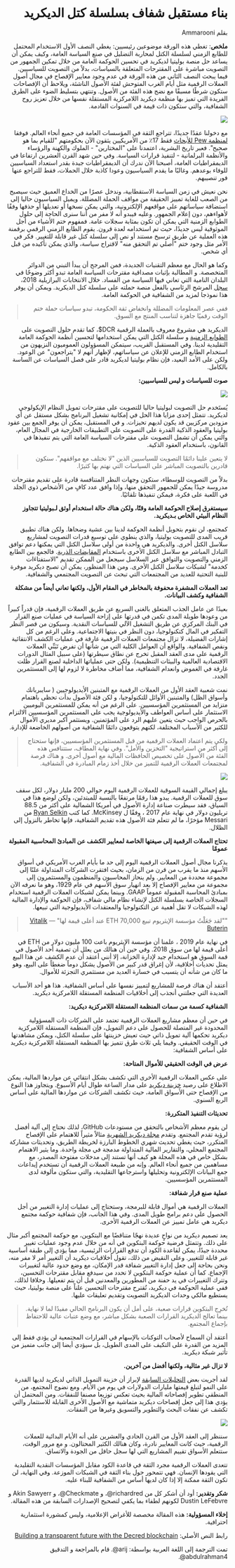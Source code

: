 <div dir="rtl">

# بناء مستقبل شفاف بسلسلة كتل الديكريد

بقلم Ammarooni

**ملخص**: تغطي هذه الورقة موضوعين رئيسيين: يغطي النصف الأول الاستخدام المحتمل للطابع الزمني لسلسلة الكتل لمحاربة التضليل في صنع السياسة العامة، وكيف يمكن أن يساعد حل منصة بوليتيا لديكريد في تحسين الحوكمة العامة من خلال تمكين الجمهور من التصويت مباشرة على المقترحات المتعلقة بالسياسات، بدلاً من التصويت للسياسيين. فيما يبحث النصف الثاني من هذه الورقة في عدم وجود معايير الإفصاح في مجال أصول العملات الرقمية مثل أيام الغرب المتوحش لفئة الأصول الناشئة، ويلاحظ أن الإفصاحات ستكون شرطًا مسبقًا مع نضج هذه الفئة من الأصول. وتنتهي بتسليط الضوء على الطرق الفريدة التي تميز بها منظمة ديكريد اللامركزية المستقلة نفسها من خلال تعزيز روح الشفافية، والتي ستكون ذات قيمة في السنوات القادمة.

![](../img/public-trust-in-government-us.png)

مع دخولنا عقدًا جديدًا، تتراجع الثقة في المؤسسات العامة في جميع أنحاء العالم. فوفقا [لمنظمة Pew للأبحاث](https://www.pewresearch.org/politics/2019/04/11/public-trust-in-government-1958-2019/) فقط 17٪ من الأمريكيين يثقون الآن بحكومتهم "للقيام بما هو صحيح". فعبر تاريخ البشرية، اعتمدنا على "المختارين" - الملوك والكهنة والرؤساء والأنظمة البرلمانية - لتنفيذ قرارات السياسة. وفي حين شهد القرن العشرين ارتفاعا في الديمقراطيات العامة، أصبحنا الآن ندرك أن الديمقراطيات جيدة بقدر استعداد السياسيين للوفاء بوعدهم. وغالبًا ما يقدم السياسيون وعودا كاذبة خلال الحملات، فقط للتراجع عنها فور تنصيبهم.

نحن نعيش في زمن السياسة الاستقطابية، وندخل عصرًا من الخداع العميق حيث سيصبح من الصعب للغاية تمييز الحقيقة من مواقف الحملة المضللة. ويميل السياسيون حاليا إلى استضافة سياساتهم على مواقعهم الإلكترونية، والتي يمكن نسخها أو تعديلها أو حذفها وفقًا لأهواءهم، دون إعلام الجمهور. وعليه فيبدو أنه لا مفر من أننا سنرى الحاجة إلى حلول الطوابع الزمنية التي يمكن أن تكون بمثابة سجلات عامة. فمفهوم ختم الأشياء من أجل الموثوقية ليس جديدًا، حيث تم استخدامه لعدة قرون. يقوم الطابع الزمني الرقمي برقمنة هذه العملية عن طريق ترسيخ مستند أو نص إلى سلسلة كتل غير قابلة للتغيير. فكر في الأمر مثل وجود ختم "أصلي تم التحقق منه" لاقتراح سياسة، والذي يمكن تأكيده من قبل أي شخص.

وكما هو الحال مع معظم التقنيات الجديدة، فمن المرجح أن يبدأ التبني من الدوائر المتخصصة. و المطالبة بإثبات مصداقية مقترحات السياسة العامة تبدو أكثر وضوحًا في البلدان النامية التي تعاني فيها السياسة من الفساد. خلال الانتخابات البرازيلية 2018، [سجل](http://infocoin.net/en/2018/10/17/brazilian-presidential-candidate-registers-his-government-plan-in-decred/) المرشح الرئاسي بالفعل منصة حملته على سلسلة كتل الديكريد. ويمكن أن يوفر هذا نموذجا لمزيد من الشفافية في الحوكمة العامة.

> ففي عصر المعلومات المضللة وانخفاض ثقة الحكومة، تبدو سياسات حملة ختم الوقت رقميًا جاهزة لتناسب المنتج مع السوق.

الديكريد هي مشروع معروف بالعملة الرقمية DCR$، كما تقدم حلول التصويت على [الطوابع الزمنية](https://docs.decred.org/advanced/dcrtime/#dcrtime) و سلسلة الكتل التي يمكن استخدامها لتحسين أنظمة الحوكمة العامة التقليدية لدينا. وفي المستقبل القريب، سيتمكن المسؤولون العموميون النزيهون من استخدام الطابع الزمني للإعلان عن سياساتهم، لإظهار أنهم لا "يتراجعون" عن الوعود. ولكن على الأمد البعيد، فإن نظام بوليتيا لديكريد قادر على فصل السياسات عن الساسة بالكامل.

**صوت للسياسات و ليس للسياسيين:**

![](../img/vote-for-policies-not-for-polticians.png)

يُستَخدم حل التصويت لبوليتيا حاليا للتصويت على مقترحات تمويل النظام الإيكولوجي لديكريد. تتمثل إحدى مزايا هذا الحل في إمكانية تشغيل البرنامج بشكل مستقل عن أي مزودين مركزيين قد يكون لديهم تحيزات. و في المستقبل، يمكن أن يوفر الجمع بين عقود بوليتيا والعقود الذكية القدرة على التصويت على التطبيقات الخارجية في المجال العام، والتي يمكن أن تشمل التصويت على مقترحات السياسة العامة التي يتم تنفيذها في القانون، باستخدام العقود الذكية.

> لا يتعين علينا دائمًا التصويت للسياسيين الذين "لا نختلف مع مواقفهم". سنكون قادرين بالتصويت المباشر على السياسات التي نهتم بها كثيرًا.

بدلاً من التصويت للوسطاء، ستكون وجهات النظر المتنافسة قادرة على تقديم مقترحات مدروسة جيدًا يمكن للجمهور التحقق منها، وإذا وافق عدد كافٍ من الأشخاص ذوي الجلد في اللعبة على فكرة، فيمكن تنفيذها تلقائيًا.

**سيستغرق إصلاح الحوكمة العامة وقتًا، ولكن هناك حالة استخدام أوثق لـبوليتيا تتجاوز النظام البيئي الخاص بـديكريد.**

كمجتمع، لن نقوم بتحويل أنظمة الحوكمة لدينا بين عشية وضحاها. ولكن هناك تطبيق قريب المدى للتصويت بوليتيا، والذي ينطوي على توسيع قدرات التصويت لمشاريع سلاسل الكتل أخرى. والديكريد هي واحدة من أولى سلاسل الكتل التي يمكنها دعم توافق التبادل المباشر مع سلاسل الكتل الأخرى باستخدام [المقايضات الذرية](https://www.investopedia.com/terms/a/atomic-swaps.asp). فالجمع بين الطابع الزمني والتصويت والتوافق عبر السلاسل سيجعل من الممكن تقديم "الاستفتاءَات كخدمة" لشبكات سلاسل الكتل الأخرى. ومن هذا المنظور، يمكن أن تصبح ديكريد موفرة للبنية التحتية للعديد من المجتمعات التي تبحث عن التصويت المجتمعي والشفافية.

**تعد العملات المشفرة محفوفة بالمخاطر في المقام الأول، ولكنها تعاني أيضاً من مشكلة الشفافية وكشف البيانات.**

بعيدًا عن عامل الجذب المتعلق بالغنى السريع عن طريق العملات الرقمية، فإن قدراً كبيراً من وعودها طويلة المدى تكمن في قدرتها على إزاحة السياسة في عمليات صنع القرار في البنك المركزي عن طريق التشغيل الآلي للسياسات النقدية. وسيكون من قصر النظر التفكير في المال كتكنولوجيا، دون النظر في بنيتها الاجتماعية. وعلى الرغم من كل إشارات الفضيلة، لا تزال مجتمعات العملات الرقمية غارقة في عمليات الكشف الانتقائية ونقص الشفافية. والواقع أن العوامل الكلية التي من شأنها أن تفرض تَبَنِّي العملات الرقمية على مدى العقد المقبل تخرج عن نطاق سيطرتها (على سبيل المثال الدورات الاقتصادية العالمية والبيئات التنظيمية). ولكن حتى عملياتها الداخلية لصنع القرار ظلت غارقة في الغموض وانعدام الشفافية، مما أضاف مخاطرة لا لزوم لها إلى المستثمرين الجدد.

نمت شعبية العقد الأول من العملات الرقمية مع المتبنين الأيديولوجيين ( سايبربانك وأسواق الظل) والمتبنين الأوائل للتكنولوجيا، و لكن فئة الأصول بدأت تحظى باهتمام متزايد من المستثمرين المؤسسيين. على الرغم من أنه يمكن للمستثمرين اليوميين الاستثمار على أساس العواطف والأيديولوجية  يجب على المستثمرين المؤسسيين الالتزام بالحرص الواجب حيث يتعين عليهم الرد على المؤتمنين. ويستثمر أكبر مديري الأموال للكثير من الأسباب المختلفة، لكنهم يتوقعون دائمًا الشفافية من أصولهم الخاضعة للإدارة.

> ولكي يتم اعتماد العملات الرقمية من قبل المستثمرين المؤسسيين، فإنها ستحتاج إلى أكثر من استراتيجية "التخزين والأمل". وفي نهاية المطاف، ستتنافس هذه الفئة من الأصول على تخصيص الحافظات المالية مع أصول أخرى. و هناك فرصة لمجتمعات العملات الرقمية للتميز من خلال أخذ زمام المبادرة في الشفافية.

![](../img/visualizing-the-global-pools-of-money.png)

يبلغ إجمالي القيمة السوقية للعملات الرقمية اليوم حوالي 200 مليار دولار، لكل سقف سوق للعملات الرقمية. يبدو هذا رقمًا مرتفعًا بالنسبة للمبتدئين، ولكن لوضع هذا في السياق، فقد سيطرت صناعة إدارة الأصول في أمريكا الشمالية على أكثر من 88.5 تريليون دولار في نهاية عام 2017 ، وفقًا ل McKinsey. كما كتب [Ryan Selkin](https://messari.io/article/transparency-2020) من Messari مؤخرًا، ما لم تتعلم فئة الأصول هذه تقديم الشفافية، فإنها تخاطر بالنزول إلى الظلال.

**تحتاج العملات الرقمية إلى صيغتها الخاصة لمعايير الكشف عن المبادئ المحاسبية المقبولة عمومًا**

يذكرنا مجال أصول العملات الرقمية اليوم إلى حد ما بأيام الغرب الأمريكي في أسواق الأسهم منذ ما يقرب من قرن من الزمان، بحيث افتقرت الشركات المتداولة علنًا إلى مجموعة محددة من المعايير. ولم ينحاز المحاسبون والمنظمون والمستثمرون إلى مجموعة من معايير الإفصاح إلا بعد انهيار سوق الأسهم في عام 1929، وهو ما نعرفه الآن بمبادئ المحاسبة المقبولة عموماً GAAP. وبينما يمكن لشبكات العملات الرقمية استخدام السجلات الخاصة بسلسلة الكتل لإنشاء نظام مالي شفاف، فإن الحوكمة والإدارة المالية لهذه الشبكات لا تقل أهمية عن التكنولوجيا والمعتقدات الأيديولوجية التي تبيعها.

> ""لقد جَعَلْتُ مؤسسة الإيثريوم تبيع 70,000 ETH عند أعلى قيمة لها" — [Vitalik Buterin](https://thenextweb.com/hardfork/2019/12/16/vitalik-buterin-ethereum-foundation-ethere-100m/)

في نهاية عام 2019 ، علمنا أن مؤسسة الإيثريوم باعت 100 مليون دولار من ETH في أعلى قيمة لها من سوق 2018. وفي حين أن هنالك من يعلل أن تصفية أحد الأصول في قمة السوق هو استخدام جيد لإدارة الخزانة، إلا أنني أعتقد أن عدم الكشف عن هذا البيع يمثل تحديات أخلاقية، لأن إغراق قدر كبير من الأصول يشكل دوماً ضغطاً على البيع، وهو ما كان من شأنه أن يتسبب في خسارة العديد من مستثمري التجزئة للأموال.

أعتقد أن هناك فرصة للمشاريع لتمييز نفسها على أساس الشفافية. هذا هو أحد الأسباب العديدة التي جعلتني أنجذب  إلى أخلاقيات المنظمة المستقلة اللامركزية ديكريد.

**الشفافية كسمة من سمات المنظمة المستقلة اللامركزية ديكريد:**

في حين أن معظم مشاريع العملات الرقمية تعتمد على الشركات ذات المسؤولية المحدودة غير المتصلة للحصول على دعم التمويل، فإن المنظمة المستقلة اللامركزية ديكريد تحكمها آلية تمويل ذاتي حيث تعيش خزينتها على سلسلة الكتل، ويمكن مشاهدتها في الوقت الحقيقي. وفيما يلي ثلاث طرق تتميز بها المنظمة المستقلة اللامركزية ديكريد على أساس الشفافية:

**عرض في الوقت الحقيقي للأموال المتاحة:**

على عكس العملات الرقمية الأخرى التي تكشف بشكل انتقائي عن مواردها المالية، يمكن الاطلاع على رصيد [خزينة ديكريد](https://explorer.dcrdata.org/address/Dcur2mcGjmENx4DhNqDctW5wJCVyT3Qeqkx?chart=balance&zoom=ijhhasg0-jzdn8rk0&bin=month) على مدار الساعة طوال أيام الأسبوع. ويتجاوز هذا النوع من الإفصاح حتى الأسواق العامة، حيث تكشف الشركات عن مواردها المالية على أساس الربع السنوي.

**تحديثات التنفيذ المتكررة:**

لن يقوم معظم الأشخاص بالتحقق من مستودعات GitHub، لذلك نحتاج إلى آلية أفضل لرؤية تقدم المجتمع. وتقدم [مجلة ديكريد الشهرية](https://medium.com/decred/journals/home) مثالاً مثيراً للاهتمام على الإفصاح المتكرر، حيث يغطي تحديث شهري الخطوط البارزة لخريطة الطريق، وتحديثات مشاركة المجتمع المحلي، والتقارير المالية المتداولة مدمجة في مجلة واحدة. وما يثير الاهتمام بشكل خاص في هذه المجلة هو كيف أنها تستند إلى مدخلات مفتوحة المصدر، مع مساهمين من جميع أنحاء العالم. وإنه من طبيعة العملات الرقمية أن تستخدم إيداعات جمع البيانات الإلكترونية وتحليلها واسترجاعها التقليدية، والتي ستكون مألوفة لدى المستثمرين المؤسسيين.

**عملية صنع قرار شفافة:**

العملات الرقمية هي أموال قابلة للبرمجة، وستحتاج إلى عمليات إدارة التغيير من أجل الحصول على دعم برامج طويل المدى. وفي هذا الجانب، فإن شفافية حوكمة مجتمع ديكريد هي عامل تمييز عن العملات الرقمية الأخرى.

يعد تصميم ديكريد من نواحٍ عديدة نهجًا متناقضًا مع البتكوين، مع حوكمة المجتمع أكبر مثال على ذلك. وتتمثل فرضية حوكمة البتكوين في أنه من خلال عدم وجود عمليات تغيير محددة جيدًا، يمكن لقاعدة الكود أن تدفع القرارات الرئيسية، مما يؤدي إلى طبقة أساسية غير قابلة للتغيير. وعلى النقيض من ذلك، تقول أخلاقيات ديكريد أن التغيير أمر لا مفر منه، ونحن بحاجة إلى جعل إدارة التغيير شفافة قدر الإمكان، مع وضع حدود عالية لتغييرات الإجماع. كما أن عملية حوكمة البتكوين لا تحدد من سيدفع مقابل مقترحات التحسين، وتترك التغييرات في يد حفنة من المطورين والمعدنين قبل أن يتم تفعيلها. وخلافا لذلك، ففي عملية الحوكمة في ديكريد، تُقترح مقترحات التحسين علناً على منصة بوليتيا، حيث يستطيع مالكي وحدات الديكريد التصويت وتقديم تعليقات عليها.

> تُخرِج البتكوين قرارات صعبة، على أمل أن يكون البرنامج الحالي مفيدًا لما لا نهاية. بينما تعالج الديكريد القرارات الصعبة بشكل مباشر، مع وضع عتبات عالية للاحتفاظ بإجماع المجتمع.

أعتقد أن السماح لأصحاب التوكنات بالإسهام في القرارات المجتمعية لن يؤدي فقط إلى المزيد من القدرة على التكيف على المدى الطويل، بل سيؤدي أيضا إلى جانب متميز من تأثير شبكة ديكريد.

**لا تزال غير مثالية، ولكنها أفضل من آخرين.**

لقد أجريت بعض [التحليلات السابقة](https://ammarooni.medium.com/decred-an-alternative-contender-a3547a014745) لإبراز أن خزينة التمويل الذاتي لديكريد لديها القدرة على النمو لتبلغ قيمتها مليارات الدولارات في يوم من الأيام. ومع نضوج المجتمع، من المنطقي تطوير إفصاحاته المالية بحيث تعكس توزيعا مصنفا للنفقات. ومن المحتمل أن يؤدي هذا إلى جعل إفصاحات ديكريد متماشية مع الأصول الأخرى القابلة للاستثمار والتي تكشف عن نفقات البحث والتطوير والتسويق وغيرها من النفقات.

![](../img/transparency-is-the-currency-of-trust.png)

سننظر إلى العقد الأول من القرن الحادي والعشرين على أنه الأيام البدائية للعملات الرقمية، حيث كانت المعايير نادرة، وكان هنالك الكثير المحتالون. و مع مرور الوقت، ستتعلم الأسواق تقييم المشاريع التي لها سجل حافل من الجودة والاتساق.

تتعدى العملات الرقمية مجرد الثقة في قاعدة الكود مقابل المؤسسات النقدية التقليدية التي يقودها الإنسان. فهي تتمحور حول بناء الثقة في الشبكات الموزعة. وفي النهاية، لن تكون الثقة ممكنة إلا إذا كان لديها أساس من الشفافية للبناء عليه.

**شكر وتقدير:** أود أن أشكر كل من richardred@، و Checkmate@، و Akin Sawyerr و Dustin LeFebvre لكونهم لطفاء بما يكفي لتصحيح الإصدارات السابقة من هذه المقالة.

**إخلاء المسؤولية:** هذه المقالة مخصصة للأغراض الإعلامية، وليس كمشورة استثمارية احترافية.

رابط النص الأصلي: [Building a transparent future with the Decred blockchain](https://medium.com/decred/building-a-transparent-future-with-the-decred-blockchain-e77471d28059)

تمت الترجمة إلى اللغة العربية بواسطة: arij@. قام بالمراجعة و التدقيق abdulrahman4@.

</div>

